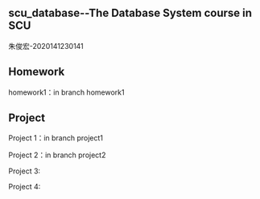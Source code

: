 scu_database--The Database System course in SCU
-------------------------------
朱俊宏-2020141230141

Homework 
----------------------------------
homework1：in branch homework1


Project 
--------------------------------------
Project 1：in branch project1

Project 2：in branch project2

Project 3:

Project 4:
